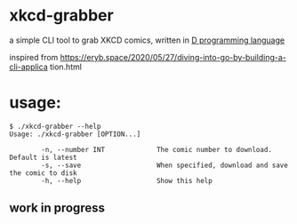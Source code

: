 # xkcd-grabber
a simple CLI tool to grab XKCD comics, written in [D programming language](https://dlang.org/)

inspired from
https://eryb.space/2020/05/27/diving-into-go-by-building-a-cli-applica
tion.html


# usage:

```
$ ./xkcd-grabber --help
Usage: ./xkcd-grabber [OPTION...]

        -n, --number INT             The comic number to download. Default is latest
        -s, --save                   When specified, download and save the comic to disk
        -h, --help                   Show this help
```

## work in progress

